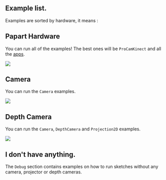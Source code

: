 ## Example list. 

Examples are sorted by hardware, it means : 


## Papart Hardware

You can run all of the examples! The best ones will be `ProCamKinect` and all the [apps](https://github.com/potioc/Papart-examples/tree/master/apps). 

![](https://project.inria.fr/papart/files/2011/12/hardware1-small.jpg)

## Camera 

You can run the `Camera` examples. 

![](https://upload.wikimedia.org/wikipedia/commons/thumb/8/80/PlayStation-Eye.png/300px-PlayStation-Eye.png)

## Depth Camera

You can run the `Camera`, `DepthCamera` and `Projection2D` examples.

![](https://upload.wikimedia.org/wikipedia/commons/thumb/6/67/Xbox-360-Kinect-Standalone.png/220px-Xbox-360-Kinect-Standalone.png)

## I don't have anything.

The `Debug` section contains examples on how to run sketches without any camera, projector or depth cameras.
